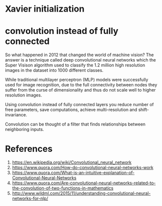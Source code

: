 
# Xavier initialization

# convolution instead of fully connected

So what happened in 2012 that changed the world of machine vision? The answer is
a technique called deep convolutional neural networks which the Super Visison
algorithm used to classify the 1.2 million high resolution images in the dataset
into 1000 different classes.

While traditional multilayer perceptron (MLP) models were successfully used for
image recognition, due to the full connectivity between nodes they suffer from
the curse of dimensionality and thus do not scale well to higher resolution
images.

Using convolution instead of fully connected layers you reduce number of free
parameters, save computations, achieve multi-resolution and shift-invariance.

Convolution can be thought of a filter that finds relationships between neighboring inputs.

# References
1. https://en.wikipedia.org/wiki/Convolutional_neural_network
2. https://www.quora.com/How-do-convolutional-neural-networks-work
3. https://www.quora.com/What-is-an-intuitive-explanation-of-Convolutional-Neural-Networks
4. https://www.quora.com/Are-convolutional-neural-networks-related-to-the-convolution-of-two-functions-in-mathematics
5. http://www.wildml.com/2015/11/understanding-convolutional-neural-networks-for-nlp/
